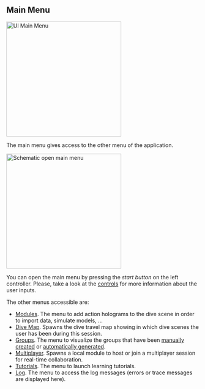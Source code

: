 ## Main Menu

<img src="../../../resources/images/ui/ui_main.jpg" alt="UI Main Menu" style="height: 300px;"/>

The main menu gives access to the other menu of the application.

<img src="../../../resources/images/schematics/controllers/Quest2_controller_MainMenu.png" alt="Schematic open main menu" style="height: 300px;"/>

You can open the main menu by pressing the *start button* on the left controller. Please, take a look at the [controls](../Controls/ray_based_interaction_controls.md) for more information about the user inputs. 

The other menus accessible are:
- [Modules](./modules_menu.md). The menu to add action holograms to the dive scene in order to import data, simulate models, ...
- [Dive Map](../dive_map.md). Spawns the dive travel map showing in which dive scenes the user has been during this session.  
- [Groups](./groups_menu.md). The menu to visualize the groups that have been [manually created](../Controls/group_controls.md) or [automatically generated](../Modules/groupby_module.md).
- [Multiplayer](../multiplayer.md). Spawns a local module to host or join a multiplayer session for real-time collaboration.
- [Tutorials](./tutorials_menu.md). The menu to launch learning tutorials.
- [Log](./log_menu.md). The menu to access the log messages (errors or trace messages are displayed here).